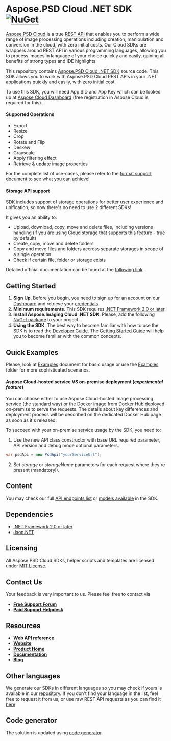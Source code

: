 # Aspose.PSD Cloud .NET SDK [![NuGet](https://img.shields.io/nuget/v/Aspose.Imaging-Cloud.svg)](https://www.nuget.org/packages/Aspose.Imaging-Cloud/)
[Aspose.PSD Cloud](https://products.aspose.cloud/psd) is a true [REST API](https://apireference.aspose.cloud/psd/) that enables you to perform a wide range of image processing operations including creation, manipulation and conversion in the cloud, with zero initial costs. Our Cloud SDKs are wrappers around REST API in various programming languages, allowing you to process images in language of your choice quickly and easily, gaining all benefits of strong types and IDE highlights. 

This repository contains [Aspose.PSD Cloud .NET SDK](https://products.aspose.cloud/psd/net) source code. This SDK allows you to work with Aspose.PSD Cloud REST APIs in your .NET applications quickly and easily, with zero initial cost.

To use this SDK, you will need App SID and App Key which can be looked up at [Aspose Cloud Dashboard](https://dashboard.aspose.cloud/#/apps) (free registration in Aspose Cloud is required for this).

#### Supported Operations
* Export
* Resize
* Crop
* Rotate and Flip
* Deskew
* Grayscale
* Apply filtering effect
* Retrieve & update image properties

For the complete list of use-cases, please refer to the [format support document](https://docs.aspose.cloud/display/psd/Supported+File+Formats) to see what you can achieve!

#### Storage API support
SDK includes support of storage operations for better user experience and unification, so now there's no need to use 2 different SDKs!

It gives you an ability to:
* Upload, download, copy, move and delete files, including versions handling (if you are using Cloud storage that supports this feature - true by default)
* Create, copy, move and delete folders
* Copy and move files and folders accross separate storages in scope of a single operation
* Check if certain file, folder or storage exists

Detalied official documentation can be found at the [following link](https://docs.aspose.cloud/display/imagingcloud).

## Getting Started
1. **Sign Up**. Before you begin, you need to sign up for an account on our [Dashboard](https://dashboard.aspose.cloud/) and retrieve your [credentials](https://dashboard.aspose.cloud/#/apps).
2. **Minimum requirements**. This SDK requires [.NET Framework 2.0 or later](https://dotnet.microsoft.com/download).
3. **Install Aspose.Imaging Cloud .NET SDK**. Please, add the following [NuGet package](https://www.nuget.org/packages/Aspose.PSD-Cloud/) to your project.
4. **Using the SDK**. The best way to become familiar with how to use the SDK is to read the [Developer Guide](https://docs.aspose.cloud/display/psdcloud/Developer+Guide). The [Getting Started Guide](https://docs.aspose.cloud/display/psdcloud/Getting+Started) will help you to become familiar with the common concepts.

## Quick Examples
Please, look at [Examples](EXAMPLES.md) document for basic usage or use the [Examples](Examples) folder for more sophisticated scenarios.

#### Aspose Cloud-hosted service VS on-premise deployment (*experimental feature*)
You can choose either to use Aspose Cloud-hosted image processing service (the standard way) or the Docker image from Docker Hub deployed on-premise to serve the requests.
The details about key differences and deployment process will be described on the dedicated Docker Hub page as soon as it's released.

To succeed with your on-premise service usage by the SDK, you need to:
1. Use the new API class constructor with base URL required parameter, API version and debug mode optional parameters.
```csharp
var psdApi = new PsdApi("yourServiceUrl");
```
2. Set *storage* or *storageName* parameters for each request where they're present (mandatory!).

## Content
You may check our full [API endpoints list](docs/API_README.md#documentation-for-api-endpoints) or [models available](docs/API_README.md#documentation-for-models) in the SDK.

## Dependencies
* [.NET Framework 2.0 or later](https://dotnet.microsoft.com/download)
* [Json.NET](https://www.nuget.org/packages/Newtonsoft.Json/)

## Licensing
All Aspose.PSD Cloud SDKs, helper scripts and templates are licensed under [MIT License](LICENSE).

## Contact Us
Your feedback is very important to us. Please feel free to contact via
+ [**Free Support Forum**](https://forum.aspose.cloud/c/psd)
+ [**Paid Support Helpdesk**](https://helpdesk.aspose.cloud/)

## Resources
+ [**Web API reference**](https://apireference.aspose.cloud/psd/)
+ [**Website**](https://www.aspose.cloud)
+ [**Product Home**](https://products.aspose.cloud/psd)
+ [**Documentation**](https://docs.aspose.cloud/display/psdcloud/Home)
+ [**Blog**](https://blog.aspose.cloud/category/aspose-products/aspose.psd-cloud/)

## Other languages
We generate our SDKs in different languages so you may check if yours is available in our [repository](https://github.com/aspose-imaging-cloud). If you don't find your language in the list, feel free to request it from us, or use raw REST API requests as you can find it [here](https://products.aspose.cloud/imaging/curl).

## Code generator
The solution is updated using [code generator](https://github.com/aspose-psd-cloud/aspose-psd-cloud-codegen).